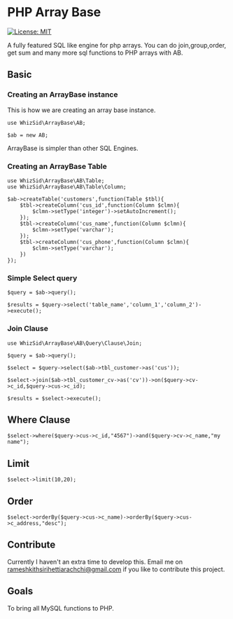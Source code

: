 # PHP Array Base

[![License: MIT](https://img.shields.io/badge/License-MIT-brightgreen.svg)](https://opensource.org/licenses/MIT)

A fully featured SQL like engine for php arrays. You can do join,group,order, get sum and many more sql functions to PHP arrays with AB.

## Basic

### Creating an ArrayBase instance
This is how we are creating an array base instance.

```
use WhizSid\ArrayBase\AB;

$ab = new AB;
```
ArrayBase is simpler than other SQL Engines. 

### Creating an ArrayBase Table

```
use WhizSid\ArrayBase\AB\Table;
use WhizSid\ArrayBase\AB\Table\Column;

$ab->createTable('customers',function(Table $tbl){
    $tbl->createColumn('cus_id',function(Column $clmn){
        $clmn->setType('integer')->setAutoIncrement();
    });
    $tbl->createColumn('cus_name',function(Column $clmn){
        $clmn->setType('varchar');
    });
    $tbl->createColumn('cus_phone',function(Column $clmn){
        $clmn->setType('varchar');
    })
});

```

### Simple Select query

```
$query = $ab->query();

$results = $query->select('table_name','column_1','column_2')->execute();
```

### Join Clause
```
use WhizSid\ArrayBase\AB\Query\Clause\Join;

$query = $ab->query();

$select = $query->select($ab->tbl_customer->as('cus'));

$select->join($ab->tbl_customer_cv->as('cv'))->on($query->cv->c_id,$query->cus->c_id);

$results = $select->execute();
```

## Where Clause
```
$select->where($query->cus->c_id,"4567")->and($query->cv->c_name,"my name");
```

## Limit
```
$select->limit(10,20);
```

## Order
```
$select->orderBy($query->cus->c_name)->orderBy($query->cus->c_address,"desc");
```
## Contribute

Currently I haven't an extra time to develop this. Email me on rameshkithsirihettiarachchi@gmail.com if you like to contribute this project.

## Goals

To bring all MySQL functions to PHP.


